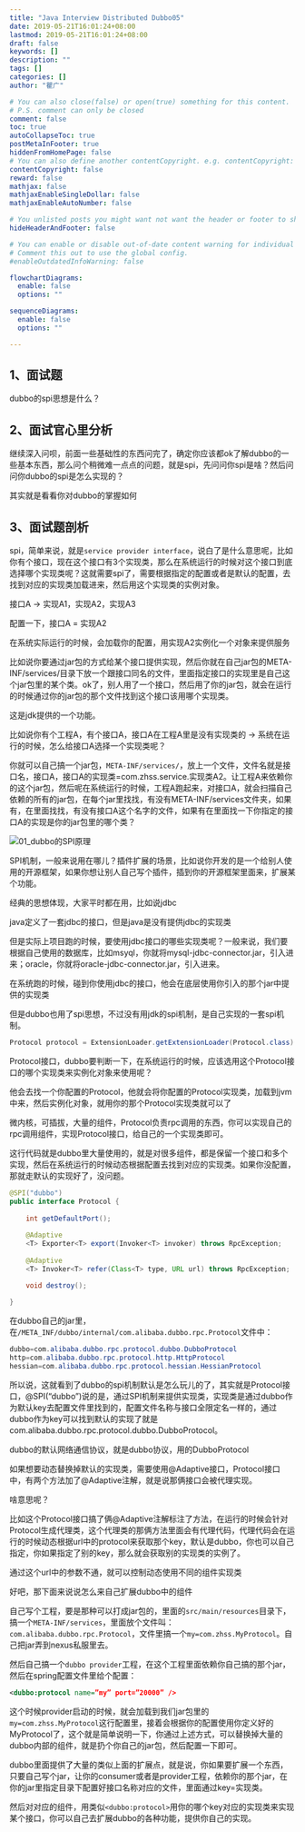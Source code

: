 ```yaml
---
title: "Java Interview Distributed Dubbo05"
date: 2019-05-21T16:01:24+08:00
lastmod: 2019-05-21T16:01:24+08:00
draft: false
keywords: []
description: ""
tags: []
categories: []
author: "瞿广"

# You can also close(false) or open(true) something for this content.
# P.S. comment can only be closed
comment: false
toc: true
autoCollapseToc: true
postMetaInFooter: true
hiddenFromHomePage: false
# You can also define another contentCopyright. e.g. contentCopyright: "This is another copyright."
contentCopyright: false
reward: false
mathjax: false
mathjaxEnableSingleDollar: false
mathjaxEnableAutoNumber: false

# You unlisted posts you might want not want the header or footer to show
hideHeaderAndFooter: false

# You can enable or disable out-of-date content warning for individual post.
# Comment this out to use the global config.
#enableOutdatedInfoWarning: false

flowchartDiagrams:
  enable: false
  options: ""

sequenceDiagrams: 
  enable: false
  options: ""

---
```



## 1、面试题

dubbo的spi思想是什么？

<!--more-->



## 2、面试官心里分析

继续深入问呗，前面一些基础性的东西问完了，确定你应该都ok了解dubbo的一些基本东西，那么问个稍微难一点点的问题，就是spi，先问问你spi是啥？然后问问你dubbo的spi是怎么实现的？

其实就是看看你对dubbo的掌握如何

## 3、面试题剖析

spi，简单来说，就是`service provider interface`，说白了是什么意思呢，比如你有个接口，现在这个接口有3个实现类，那么在系统运行的时候对这个接口到底选择哪个实现类呢？这就需要spi了，需要根据指定的配置或者是默认的配置，去找到对应的实现类加载进来，然后用这个实现类的实例对象。

接口A -> 实现A1，实现A2，实现A3

配置一下，接口A = 实现A2

在系统实际运行的时候，会加载你的配置，用实现A2实例化一个对象来提供服务

比如说你要通过jar包的方式给某个接口提供实现，然后你就在自己jar包的META-INF/services/目录下放一个跟接口同名的文件，里面指定接口的实现里是自己这个jar包里的某个类。ok了，别人用了一个接口，然后用了你的jar包，就会在运行的时候通过你的jar包的那个文件找到这个接口该用哪个实现类。

这是jdk提供的一个功能。

比如说你有个工程A，有个接口A，接口A在工程A里是没有实现类的 -> 系统在运行的时候，怎么给接口A选择一个实现类呢？

你就可以自己搞一个jar包，`META-INF/services/`，放上一个文件，文件名就是接口名，接口A，接口A的实现类=com.zhss.service.实现类A2。让工程A来依赖你的这个jar包，然后呢在系统运行的时候，工程A跑起来，对接口A，就会扫描自己依赖的所有的jar包，在每个jar里找找，有没有META-INF/services文件夹，如果有，在里面找找，有没有接口A这个名字的文件，如果有在里面找一下你指定的接口A的实现是你的jar包里的哪个类？


![01_dubbo的SPI原理](/img/01_dubbo的SPI原理.png)

SPI机制，一般来说用在哪儿？插件扩展的场景，比如说你开发的是一个给别人使用的开源框架，如果你想让别人自己写个插件，插到你的开源框架里面来，扩展某个功能。

经典的思想体现，大家平时都在用，比如说jdbc

java定义了一套jdbc的接口，但是java是没有提供jdbc的实现类

但是实际上项目跑的时候，要使用jdbc接口的哪些实现类呢？一般来说，我们要根据自己使用的数据库，比如msyql，你就将mysql-jdbc-connector.jar，引入进来；oracle，你就将oracle-jdbc-connector.jar，引入进来。

在系统跑的时候，碰到你使用jdbc的接口，他会在底层使用你引入的那个jar中提供的实现类

但是dubbo也用了spi思想，不过没有用jdk的spi机制，是自己实现的一套spi机制。

```java
Protocol protocol = ExtensionLoader.getExtensionLoader(Protocol.class).getAdaptiveExtension();
```


Protocol接口，dubbo要判断一下，在系统运行的时候，应该选用这个Protocol接口的哪个实现类来实例化对象来使用呢？

他会去找一个你配置的Protocol，他就会将你配置的Protocol实现类，加载到jvm中来，然后实例化对象，就用你的那个Protocol实现类就可以了

微内核，可插拔，大量的组件，Protocol负责rpc调用的东西，你可以实现自己的rpc调用组件，实现Protocol接口，给自己的一个实现类即可。

这行代码就是dubbo里大量使用的，就是对很多组件，都是保留一个接口和多个实现，然后在系统运行的时候动态根据配置去找到对应的实现类。如果你没配置，那就走默认的实现好了，没问题。

```java
@SPI("dubbo")  
public interface Protocol {  
      
    int getDefaultPort();  
  
    @Adaptive  
    <T> Exporter<T> export(Invoker<T> invoker) throws RpcException;  
  
    @Adaptive  
    <T> Invoker<T> refer(Class<T> type, URL url) throws RpcException;  

    void destroy();  
  
}  
```

在dubbo自己的jar里，在`/META_INF/dubbo/internal/com.alibaba.dubbo.rpc.Protocol`文件中：

```java
dubbo=com.alibaba.dubbo.rpc.protocol.dubbo.DubboProtocol
http=com.alibaba.dubbo.rpc.protocol.http.HttpProtocol
hessian=com.alibaba.dubbo.rpc.protocol.hessian.HessianProtocol
```

所以说，这就看到了dubbo的spi机制默认是怎么玩儿的了，其实就是Protocol接口，@SPI(“dubbo”)说的是，通过SPI机制来提供实现类，实现类是通过dubbo作为默认key去配置文件里找到的，配置文件名称与接口全限定名一样的，通过dubbo作为key可以找到默认的实现了就是com.alibaba.dubbo.rpc.protocol.dubbo.DubboProtocol。

dubbo的默认网络通信协议，就是dubbo协议，用的DubboProtocol

如果想要动态替换掉默认的实现类，需要使用@Adaptive接口，Protocol接口中，有两个方法加了@Adaptive注解，就是说那俩接口会被代理实现。

啥意思呢？

比如这个Protocol接口搞了俩@Adaptive注解标注了方法，在运行的时候会针对Protocol生成代理类，这个代理类的那俩方法里面会有代理代码，代理代码会在运行的时候动态根据url中的protocol来获取那个key，默认是dubbo，你也可以自己指定，你如果指定了别的key，那么就会获取别的实现类的实例了。

通过这个url中的参数不通，就可以控制动态使用不同的组件实现类

好吧，那下面来说说怎么来自己扩展dubbo中的组件

自己写个工程，要是那种可以打成jar包的，里面的`src/main/resources`目录下，搞一个`META-INF/services`，里面放个文件叫：`com.alibaba.dubbo.rpc.Protocol`，文件里搞一个`my=com.zhss.MyProtocol`。自己把jar弄到nexus私服里去。

然后自己搞一个`dubbo provider`工程，在这个工程里面依赖你自己搞的那个jar，然后在spring配置文件里给个配置：

```xml
<dubbo:protocol name=”my” port=”20000” />
```

这个时候provider启动的时候，就会加载到我们jar包里的`my=com.zhss.MyProtocol`这行配置里，接着会根据你的配置使用你定义好的MyProtocol了，这个就是简单说明一下，你通过上述方式，可以替换掉大量的dubbo内部的组件，就是扔个你自己的jar包，然后配置一下即可。

dubbo里面提供了大量的类似上面的扩展点，就是说，你如果要扩展一个东西，只要自己写个jar，让你的consumer或者是provider工程，依赖你的那个jar，在你的jar里指定目录下配置好接口名称对应的文件，里面通过key=实现类。

然后对对应的组件，用类似`<dubbo:protocol>`用你的哪个key对应的实现类来实现某个接口，你可以自己去扩展dubbo的各种功能，提供你自己的实现。